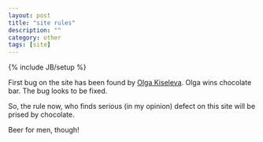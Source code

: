 ```yaml
---
layout: post
title: "site rules"
description: ""
category: other
tags: [site]
---
```

{% include JB/setup %}

First bug on the site has been found by [Olga Kiseleva](https://www.facebook.com/olga.kiseleva.568294).
Olga wins chocolate bar. The bug looks to be fixed.

So, the rule now, who finds serious (in my opinion) defect on this site will be prised by chocolate.

Beer for men, though!
